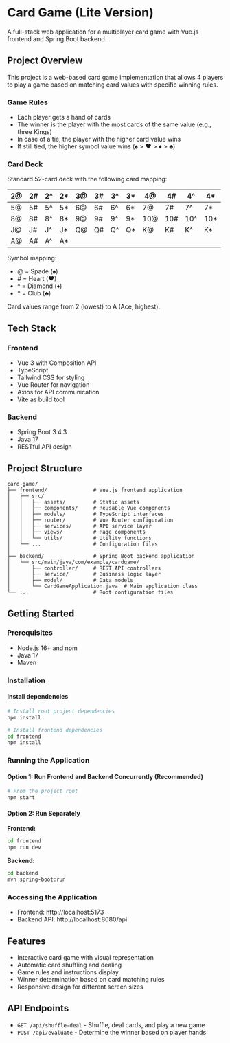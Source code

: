 # Card Game (Lite Version)

A full-stack web application for a multiplayer card game with Vue.js frontend and Spring Boot backend.

## Project Overview

This project is a web-based card game implementation that allows 4 players to play a game based on matching card values with specific winning rules.

### Game Rules

- Each player gets a hand of cards
- The winner is the player with the most cards of the same value (e.g., three Kings)
- In case of a tie, the player with the higher card value wins
- If still tied, the higher symbol value wins (♠ > ♥ > ♦ > ♣)

### Card Deck

Standard 52-card deck with the following card mapping:

| 2@    | 2#    | 2^    | 2*    | 3@    | 3#    | 3^    | 3*    | 4@    | 4#    | 4^    | 4*    |
|-------|-------|-------|-------|-------|-------|-------|-------|-------|-------|-------|-------|
| 5@    | 5#    | 5^    | 5*    | 6@    | 6#    | 6^    | 6*    | 7@    | 7#    | 7^    | 7*    |
| 8@    | 8#    | 8^    | 8*    | 9@    | 9#    | 9^    | 9*    | 10@   | 10#   | 10^   | 10*   |
| J@    | J#    | J^    | J*    | Q@    | Q#    | Q^    | Q*    | K@    | K#    | K^    | K*    |
| A@    | A#    | A^    | A*    |       |       |       |       |       |       |       |       |

Symbol mapping:
- @ = Spade (♠)
- \# = Heart (♥)
- ^ = Diamond (♦)
- \* = Club (♣)

Card values range from 2 (lowest) to A (Ace, highest).

## Tech Stack

### Frontend
- Vue 3 with Composition API
- TypeScript
- Tailwind CSS for styling
- Vue Router for navigation
- Axios for API communication
- Vite as build tool

### Backend
- Spring Boot 3.4.3
- Java 17
- RESTful API design

## Project Structure

```
card-game/
├── frontend/               # Vue.js frontend application
│   ├── src/
│   │   ├── assets/         # Static assets
│   │   ├── components/     # Reusable Vue components
│   │   ├── models/         # TypeScript interfaces
│   │   ├── router/         # Vue Router configuration
│   │   ├── services/       # API service layer
│   │   ├── views/          # Page components
│   │   └── utils/          # Utility functions
│   └── ...                 # Configuration files
│
├── backend/                # Spring Boot backend application
│   └── src/main/java/com/example/cardgame/
│       ├── controller/     # REST API controllers
│       ├── service/        # Business logic layer
│       ├── model/          # Data models
│       └── CardGameApplication.java  # Main application class
└── ...                     # Root configuration files
```

## Getting Started

### Prerequisites
- Node.js 16+ and npm
- Java 17
- Maven

### Installation

#### Install dependencies
```bash
# Install root project dependencies
npm install

# Install frontend dependencies
cd frontend
npm install
```

### Running the Application

#### Option 1: Run Frontend and Backend Concurrently (Recommended)
```bash
# From the project root
npm start
```

#### Option 2: Run Separately

**Frontend:**
```bash
cd frontend
npm run dev
```

**Backend:**
```bash
cd backend
mvn spring-boot:run
```

### Accessing the Application
- Frontend: http://localhost:5173
- Backend API: http://localhost:8080/api

## Features

- Interactive card game with visual representation
- Automatic card shuffling and dealing
- Game rules and instructions display
- Winner determination based on card matching rules
- Responsive design for different screen sizes

## API Endpoints

- `GET /api/shuffle-deal` - Shuffle, deal cards, and play a new game
- `POST /api/evaluate` - Determine the winner based on player hands

